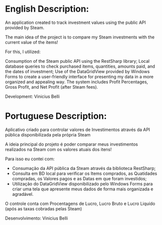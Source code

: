 # English Description:

An application created to track investment values using the public API provided by Steam.

The main idea of the project is to compare my Steam investments with the current value of the items!

For this, I utilized:

Consumption of the Steam public API using the RestSharp library;
Local database queries to check purchased items, quantities, amounts paid, and the dates of investment;
Use of the DataGridView provided by Windows Forms to create a user-friendly interface for presenting my data in a more organized and appealing way.
The system includes Profit Percentages, Gross Profit, and Net Profit (after Steam fees).

Development:
Vinicius Belli

# Portuguese Description:

Aplicativo criado para controlar valores de Investimentos através da API pública disponibilizada pela própria Steam

A ideia principal do projeto é poder comparar meus investimentos realizados na Steam com os valores atuais dos itens!

Para isso eu contei com:
- Consumação da API pública da Steam através da biblioteca RestSharp;
- Consulta em BD local para verificar os Items comprados, as Quatidades compradas, os Valores pagos e as Datas em que foram investidos;
- Utilização do DataGridView disponibilizado pelo Windows Forms para criar uma tela que apresente meus dados de forma mais organizada e agradável.

O controle conta com Procentagens de Lucro, Lucro Bruto e Lucro Liquído (após as taxas cobradas pelas Steam)

Desenvolvimento:
Vinicius Belli
